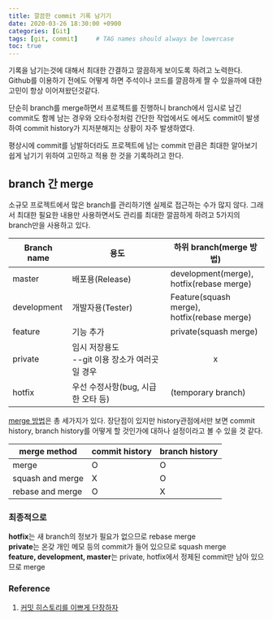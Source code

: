```yaml
---
title: 깔끔한 commit 기록 남기기
date: 2020-03-26 18:30:00 +0900
categories: [Git]
tags: [git, commit]     # TAG names should always be lowercase
toc: true
---
```


기록을 남기는것에 대해서 최대한 간결하고 깔끔하게 보이도록 하려고 노력한다.
Github를 이용하기 전에도 어떻게 하면 주석이나 코드를 깔끔하게 짤 수 있을까에 대한 고민이 항상 이어져왔던것같다.  

단순히 branch를 merge하면서 프로젝트를 진행하니 branch에서 임시로 남긴 commit도 함께 남는 경우와 오타수정처럼 간단한 작업에서도 에서도 commit이 발생하여 commit history가 지저분해지는 상황이 자주 발생하였다.

평상시에 commit를 남발하더라도 프로젝트에 남는 commit 만큼은 최대한 알아보기 쉽게 남기기 위하여 고민하고 적용 한 것을 기록하려고 한다.

## branch 간 merge  

소규모 프로젝트에서 많은 branch를 관리하기엔 실제로 접근하는 수가 많지 않다.
그래서 최대한 필요한 내용만 사용하면서도 관리를 최대한 깔끔하게 하려고 5가지의 branch만을 사용하고 있다.

| Branch name | 용도 | 하위 branch(merge 방법) |
|------------|------|-----------|
| master | 배포용(Release) |  development(merge),<br> hotfix(rebase merge) |
| development | 개발자용(Tester) | Feature(squash merge),<br> hotfix(rebase merge) |  
| feature | 기능 추가 | private(squash merge) |
| private | 임시 저장용도<br> --git 이용 장소가 여러곳일 경우 | <center>x</center>|
| hotfix | 우선 수정사항(bug, 시급한 오타 등) | (temporary branch) |

[merge 방법](https://evan-moon.github.io/2019/08/30/commit-history-merge-strategy/)은 총 세가지가 있다.
장단점이 있지만 history관점에서만 보면 commit history, branch history를 어떻게 할 것인가에 대하나 설정이라고 볼 수 있을 것 같다.

| merge method | commit history | branch history |
|---|---|---|
| merge | O | O |
| squash and merge | X | O |
| rebase and merge | O | X |

### 최종적으로

**hotfix**는 새 branch의 정보가 필요가 없으므로 rebase merge  
**private**는 온갖 개인 메모 등의 commit가 들어 있으므로 squash merge  
**feature, development, master**는 private, hotfix에서 정제된 commit만 남아 있으므로 merge

### Reference

1. [커밋 히스토리를 이쁘게 단장하자](https://evan-moon.github.io/2019/08/30/commit-history-merge-strategy/)